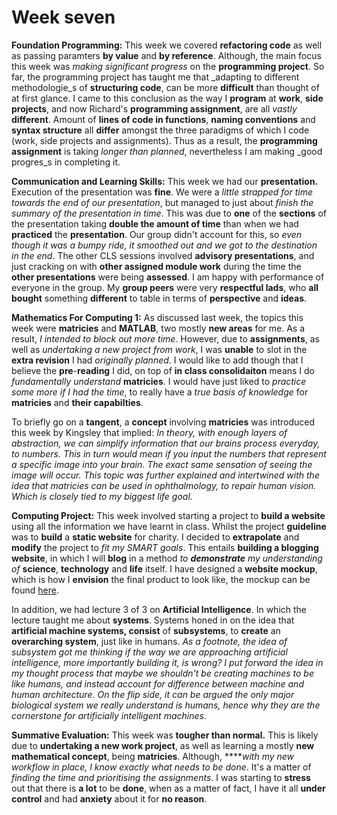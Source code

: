 # Week seven

**Foundation Programming:** This week we covered **refactoring code** as well as passing paramters **by value** and **by reference**. Although, the main focus this week was _making significant progress_ on the **programming project**. So far, the programming project has taught me that _adapting to different methodologie_s of **structuring code**, can be more **difficult** than thought of at first glance. I came to this conclusion as the way I **program** at **work**, **side projects**, and now Richard's **programming assignment**, are all _vastly_ **different**. Amount of **lines of code in functions**, **naming conventions** and **syntax structure** all **differ** amongst the three paradigms of which I code \(work, side projects and assignments\). Thus as a result, the **programming assignment** is taking _longer than planned_, nevertheless I am making _good progres_s in completing it.

**Communication and Learning Skills:** This week we had our **presentation.** Execution of the presentation was **fine**. We were a _little strapped for time towards the end of our presentation_, but managed to just about _finish the summary of the presentation in time_. This was due to **one** of the **sections** of the presentation taking **double the amount of time** than when we had **practiced** the **presentation**. Our group didn't account for this, so _even though it was a bumpy ride, it smoothed out and we got to the destination in the end_. The other CLS sessions involved **advisory presentations**, and just cracking on with **other assigned module work** during the time the **other presentations** were being **assessed**. I am happy with performance of everyone in the group. My **group peers** were very **respectful lads**, who **all bought** something **different** to table in terms of **perspective** and **ideas**.

**Mathematics For Computing 1:** As discussed last week, the topics this week were **matricies** and **MATLAB**, two mostly **new areas** for me. As a result, _I intended to block out more time_. However, due to **assignments**, as well as _undertaking a new project from work_, I was **unable** to slot in the **extra revision** I had _originally planned_. I would like to add though that I believe the **pre**-**reading** I did, on top of **in class consolidaiton** means I do _fundamentally understand_ **matricies**. I would have just liked to _practice some more if I had the time_, to really have a _true basis of knowledge_ for **matricies** and **their capabilties**.

To briefly go on a **tangent**, a **concept** involving **matricies** was introduced this week by Kingsley that implied: _In theory, with enough layers of abstraction, we can simplify information that our brains process everyday, to numbers. This in turn would mean if you input the numbers that represent a specific image into your brain. The exact same sensation of seeing the image will occur. This topic was further explained and intertwined with the idea that matricies can be used in ophthalmology, to repair human vision. Which is closely tied to my biggest life goal._

**Computing Project:** This week involved starting a project to **build a website** using all the information we have learnt in class. Whilst the project **guideline** was to **build** a **static website** for charity. I decided to **extrapolate** and **modify** the project to _fit my SMART goals_. This entails **building a blogging website**, in which I will **blog** in a method _to **demonstrate** my understanding of_ **science**, **technology** and **life** itself. I have designed a **website mockup**, which is how I **envision** the final product to look like, the mockup can be found [here](../computing-project-personal-blogging-website.md).

In addition, we had lecture 3 of 3 on **Artificial Intelligence**. In which the lecture taught me about **systems**. Systems honed in on the idea that **artificial machine systems, consist** of **subsystems**, to **create** an **overarching system**, just like in humans. _As a footnote, the idea of subsystem got me thinking if the way we are approaching artificial intelligence, more importantly building it, is wrong? I put forward the idea in my thought process that maybe we shouldn't be creating machines to be like humans, and instead account for difference between machine and human architecture. On the flip side, it can be argued the only major biological system we really understand is humans, hence why they are the cornerstone for artificially intelligent machines._

**Summative Evaluation:** This week was **tougher than normal.** This is likely due to **undertaking a new work project**, as well as learning a mostly **new mathematical concept**, being **matricies**. Although, ****_with my new workflow in place, I know exactly what needs to be done_. It's a matter of _finding the time and prioritising the assignments_. I was starting to **stress** out that there is **a lot** to be **done**, when as a matter of fact, I have it all **under control** and had **anxiety** about it for **no reason**.


